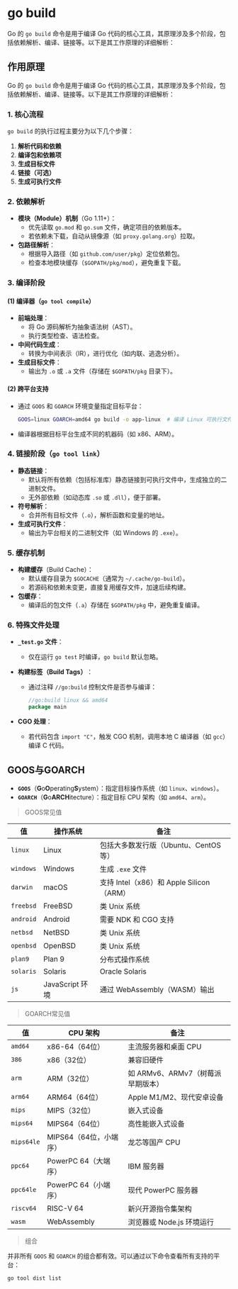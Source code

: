 # go build
Go 的 `go build` 命令是用于编译 Go 代码的核心工具，其原理涉及多个阶段，包括依赖解析、编译、链接等。以下是其工作原理的详细解析：

## 作用原理

Go 的 `go build` 命令是用于编译 Go 代码的核心工具，其原理涉及多个阶段，包括依赖解析、编译、链接等。以下是其工作原理的详细解析：
### ​**​1. 核心流程​**​

`go build` 的执行过程主要分为以下几个步骤：

1. ​**​解析代码和依赖​**​
2. ​**​编译包和依赖项​**​
3. ​**​生成目标文件​**​
4. ​**​链接（可选）​**​
5. ​**​生成可执行文件​**​

### ​**​2. 依赖解析​**​

- ​**​模块（Module）机制​**​（Go 1.11+）：
    - 优先读取 `go.mod` 和 `go.sum` 文件，确定项目的依赖版本。
    - 若依赖未下载，自动从镜像源（如 `proxy.golang.org`）拉取。
- ​**​包路径解析​**​：
    - 根据导入路径（如 `github.com/user/pkg`）定位依赖包。
    - 检查本地模块缓存（`$GOPATH/pkg/mod`），避免重复下载。

### ​**​3. 编译阶段​**​

#### ​**​(1) 编译器（`go tool compile`）​**​

- ​**​前端处理​**​：
    - 将 Go 源码解析为抽象语法树（AST）。
    - 执行类型检查、语法检查。
- ​**​中间代码生成​**​：
    - 转换为中间表示（IR），进行优化（如内联、逃逸分析）。
- ​**​生成目标文件​**​：
    - 输出为 `.o` 或 `.a` 文件（存储在 `$GOPATH/pkg` 目录下）。

#### ​**​(2) 跨平台支持​**​

- 通过 `GOOS` 和 `GOARCH` 环境变量指定目标平台：
    
    ```bash
    GOOS=linux GOARCH=amd64 go build -o app-linux  # 编译 Linux 可执行文件
    ```
    
- 编译器根据目标平台生成不同的机器码（如 x86、ARM）。

### ​**​4. 链接阶段（`go tool link`）​**​

- ​**​静态链接​**​：
    - 默认将所有依赖（包括标准库）静态链接到可执行文件中，生成独立的二进制文件。
    - 无外部依赖（如动态库 `.so` 或 `.dll`），便于部署。
- ​**​符号解析​**​：
    - 合并所有目标文件（`.o`），解析函数和变量的地址。
- ​**​生成可执行文件​**​：
    - 输出为平台相关的二进制文件（如 Windows 的 `.exe`）。

### ​**​5. 缓存机制​**​

- ​**​构建缓存​**​（Build Cache）：
    - 默认缓存目录为 `$GOCACHE`（通常为 `~/.cache/go-build`）。
    - 若源码和依赖未变更，直接复用缓存文件，加速后续构建。
- ​**​包缓存​**​：
    - 编译后的包文件（`.a`）存储在 `$GOPATH/pkg` 中，避免重复编译。

### ​**​6. 特殊文件处理​**​

- ​**​`_test.go` 文件​**​：
    - 仅在运行 `go test` 时编译，`go build` 默认忽略。
- ​**​构建标签（Build Tags）​**​：
    - 通过注释 `//go:build` 控制文件是否参与编译：
        
        ```go
        //go:build linux && amd64
        package main
        ```
        
- ​**​CGO 处理​**​：
    - 若代码包含 `import "C"`，触发 CGO 机制，调用本地 C 编译器（如 `gcc`）编译 C 代码。
## GOOS与GOARCH

- ​**​`GOOS`​**​（​**​G​**​o ​**​O​**​perating ​**​S​**​ystem）：指定目标操作系统（如 `linux`、`windows`）。
- ​**​`GOARCH`​**​（​**​G​**​o ​**​ARCH​**​itecture）：指定目标 CPU 架构（如 `amd64`、`arm`）。

> GOOS常见值

| 值         | 操作系统          | 备注                                |
| --------- | ------------- | --------------------------------- |
| `linux`   | Linux         | 包括大多数发行版（Ubuntu、CentOS等）          |
| `windows` | Windows       | 生成 `.exe` 文件                      |
| `darwin`  | macOS         | 支持 Intel（x86）和 Apple Silicon（ARM） |
| `freebsd` | FreeBSD       | 类 Unix 系统                         |
| `android` | Android       | 需要 NDK 和 CGO 支持                   |
| `netbsd`  | NetBSD        | 类 Unix 系统                         |
| `openbsd` | OpenBSD       | 类 Unix 系统                         |
| `plan9`   | Plan 9        | 分布式操作系统                           |
| `solaris` | Solaris       | Oracle Solaris                    |
| `js`      | JavaScript 环境 | 通过 WebAssembly（WASM）输出            |

> GOARCH常见值

|值|CPU 架构|备注|
|---|---|---|
|`amd64`|x86-64（64位）|主流服务器和桌面 CPU|
|`386`|x86（32位）|兼容旧硬件|
|`arm`|ARM（32位）|如 ARMv6、ARMv7（树莓派早期版本）|
|`arm64`|ARM64（64位）|Apple M1/M2、现代安卓设备|
|`mips`|MIPS（32位）|嵌入式设备|
|`mips64`|MIPS64（64位）|高性能嵌入式设备|
|`mips64le`|MIPS64（64位，小端序）|龙芯等国产 CPU|
|`ppc64`|PowerPC 64（大端序）|IBM 服务器|
|`ppc64le`|PowerPC 64（小端序）|现代 PowerPC 服务器|
|`riscv64`|RISC-V 64|新兴开源指令集架构|
|`wasm`|WebAssembly|浏览器或 Node.js 环境运行|

> 组合

并非所有 `GOOS` 和 `GOARCH` 的组合都有效。可以通过以下命令查看所有支持的平台：

```bash
go tool dist list
```